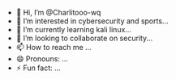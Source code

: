 - 👋 Hi, I’m @Charlitooo-wq
- 👀 I’m interested in cybersecurity and sports...
- 🌱 I’m currently learning kali linux...
- 💞️ I’m looking to collaborate on security...
- 📫 How to reach me ...
- 😄 Pronouns: ...
- ⚡ Fun fact: ...

<!---
Charlitooo-wq/Charlitooo-wq is a ✨ special ✨ repository because its `README.md` (this file) appears on your GitHub profile.
You can click the Preview link to take a look at your changes.
--->
